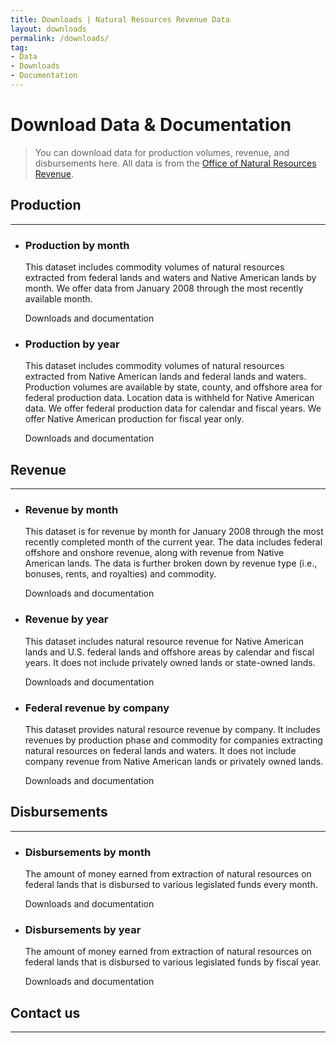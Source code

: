 ```yaml
---
title: Downloads | Natural Resources Revenue Data
layout: downloads
permalink: /downloads/
tag:
- Data
- Downloads
- Documentation
---
```


# Download Data & Documentation

> You can download data for production volumes, revenue, and disbursements here. All data is from the [Office of Natural Resources Revenue](https://www.onrr.gov/).


## Production
--------------------------------------------------------------------------------

<ul class="list-sections list-unstyled">
  <li class="downloads-download_links">
    <h3 id="production-by-month">Production by month</h3>
    <p>This dataset includes commodity volumes of natural resources extracted from federal lands and waters and Native American lands by month. We offer data from January 2008 through the most recently available month.</p>
    <download-data-link to="/downloads/federal-production-by-month/">Downloads and documentation</download-data-link>
  </li>
  <li class="downloads-download_links">
    <h3 id="federal-lands-and-waters">Production by year</h3>
    <p>This dataset includes commodity volumes of natural resources extracted from Native American lands and federal lands and waters. Production volumes are available by state, county, and offshore area for federal production data. Location data is <glossary-term>withheld</glossary-term> for Native American data. We offer federal production data for calendar and fiscal years. We offer Native American production for fiscal year only. </p>
    <download-data-link to="/downloads/federal-production/">Downloads and documentation</download-data-link>
  </li>
</ul>

## Revenue
--------------------------------------------------------------------------------
<ul class="list-sections list-unstyled">
  <!--Revenue by month-->
  <li class="downloads-download_links">
    <h3 id="revenue-by-month">Revenue by month</h3>
    <p>This dataset is for revenue by month for January 2008 through the most recently completed month of the current year. The data includes federal offshore and onshore revenue, along with revenue from Native American lands. The data is further broken down by revenue type (i.e., bonuses, rents, and royalties) and commodity.</p>
    <download-data-link to="/downloads/federal-revenue-by-month/">Downloads and documentation</download-data-link>
  </li>
  <!--Federal revenue by location-->
  <li class="downloads-download_links">
    <h3 id="revenue-by-year">Revenue by year</h3>
    <p>This dataset includes natural resource revenue for Native American lands and U.S. federal lands and offshore areas by calendar and fiscal years. It does not include privately owned lands or state-owned lands.</p>
    <download-data-link to="/downloads/federal-revenue-by-location/">Downloads and documentation</download-data-link>
  </li>
  <!--Federal revenue by company-->
  <li class="downloads-download_links">
    <h3 id="all-revenue">Federal revenue by company</h3>
    <p>This dataset provides natural resource revenue by company. It includes revenues by production phase and commodity for companies extracting natural resources on federal lands and waters. It does not include company revenue from Native American lands or privately owned lands.</p>
    <download-data-link to="/downloads/federal-revenue-by-company/">Downloads and documentation</download-data-link>
  </li>
</ul>

## Disbursements
--------------------------------------------------------------------------------

<ul class="list-sections list-unstyled">
  <li class="downloads-download_links">
    <h3 id="disbursements-by-month">Disbursements by month</h3>
    <p>The amount of money earned from extraction of natural resources on federal lands that is disbursed to various legislated funds every month.</p>
    <download-data-link to="/downloads/federal-disbursements-by-month/">Downloads and documentation</download-data-link>
  </li>
</ul>

<ul class="list-sections list-unstyled">
  <li class="downloads-download_links">
    <h3 id="disbursements-by-year">Disbursements by year</h3>
    <p>The amount of money earned from extraction of natural resources on federal lands that is disbursed to various legislated funds by fiscal year.</p>
    <download-data-link to="/downloads/disbursements/">Downloads and documentation</download-data-link>
  </li>
</ul>

## Contact us

--------------------------------------------------------------------------------
